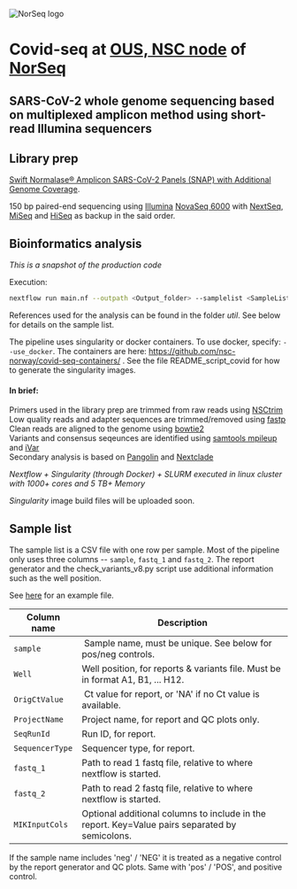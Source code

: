 ![NorSeq logo](http://genomics.no/oslo/uploads/images/NorSeqLogo_Acronym%20Colormix.png)

# Covid-seq at [OUS, NSC node](https://www.sequencing.uio.no/) of [NorSeq](https://www.norseq.org/)

## SARS-CoV-2 whole genome sequencing based on multiplexed amplicon method using short-read Illumina sequencers

## Library prep

[Swift Normalase® Amplicon SARS-CoV-2 Panels (SNAP) with Additional Genome Coverage](https://swiftbiosci.com/swif-normalase-amplicon-sars-cov-2-panels/).  

150 bp paired-end sequencing using [Illumina](https://www.illumina.com) [NovaSeq 6000](https://www.illumina.com/systems/sequencing-platforms/novaseq.html) with [NextSeq](https://www.illumina.com/systems/sequencing-platforms/nextseq.html), [MiSeq](https://www.illumina.com/systems/sequencing-platforms/miseq.html) and [HiSeq](https://www.illumina.com/systems/sequencing-platforms/hiseq-2500.html) as backup in the said order.


## Bioinformatics analysis

_This is a snapshot of the production code_

Execution:
```bash
nextflow run main.nf --outpath <Output_folder> --samplelist <SampleList.csv>  --align_tool "bowtie2" -resume
```

References used for the analysis can be found in the folder _util_. See below for details on the sample list.

The pipeline uses singularity or docker containers. To use docker, specify: `--use_docker`. The containers are here: https://github.com/nsc-norway/covid-seq-containers/ . See the file README_script_covid for how to generate the singularity images.


#### In brief:

Primers used in the library prep are trimmed from raw reads using [NSCtrim](https://github.com/nsc-norway/NSCtrim)  
Low quality reads and adapter sequences are trimmed/removed using [fastp](https://github.com/OpenGene/fastp)  
Clean reads are aligned to the genome using [bowtie2](http://bowtie-bio.sourceforge.net/bowtie2/index.shtml)  
Variants and consensus seqeunces are identified using [samtools mpileup](http://www.htslib.org/doc/samtools-mpileup.html) and [iVar](https://github.com/andersen-lab/ivar)  
Secondary analysis is based on [Pangolin](https://cov-lineages.org/) and [Nextclade](https://clades.nextstrain.org/)  


_Nextflow + Singularity (through Docker) + SLURM executed in linux cluster with 1000+ cores and 5 TB+ Memory_

_Singularity_ image build files will be uploaded soon.


## Sample list

The sample list is a CSV file with one row per sample. Most of the pipeline only uses three columns -- `sample`, `fastq_1` and `fastq_2`.
The report generator and the check_variants_v8.py script use additional information such as the well position.

See [here](doc/sampleList.example.csv) for an example file.

| Column name | Description |
|-------------|-------------|
| `sample`    | Sample name, must be unique. See below for pos/neg controls. |
| `Well`      | Well position, for reports & variants file. Must be in format A1, B1, ... H12. |
| `OrigCtValue`| Ct value for report, or 'NA' if no Ct value is available. |
| `ProjectName`| Project name, for report and QC plots only. |
| `SeqRunId`  | Run ID, for report. |
| `SequencerType` | Sequencer type, for report. |
| `fastq_1`   | Path to read 1 fastq file, relative to where nextflow is started. |
| `fastq_2`   | Path to read 2 fastq file, relative to where nextflow is started. |
| `MIKInputCols` | Optional additional columns to include in the report. Key=Value pairs separated by semicolons. |

If the sample name includes 'neg' / 'NEG' it is treated as a negative control by the report generator and QC plots. Same with 'pos' / 'POS', and positive control.
